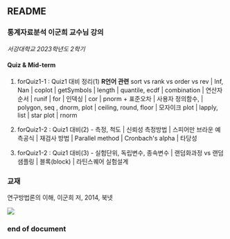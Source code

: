 ## README

### 통계자료분석 이군희 교수님 강의 
*서강대학교 2023학년도 2학기*

#### Quiz & Mid-term

1.  forQuiz1-1 : Quiz1 대비 정리(1) **R언어 관련** sort vs rank vs order vs rev | Inf, Nan | coplot | getSymbols | length | quantile, ecdf | combination | 연산자 순서 | runif | for | 인덱싱 | cor | pnorm + 표준오차 | 사용자 정의함수,  | polygon, seq , dnorm, plot | ceiling, round, floor | 모자이크 plot | lapply, list | star plot | rnorm 

2. forQuiz1-2 : Quiz1 대비(2) - 측정, 척도 | 신뢰성 측정방법 | 스피어만 브라운 예측공식 | 재검사 방법 | Parallel method | Cronbach's alpha | 타당성

3. forQuiz1-2 : Quiz1 대비(3) - 실험단위, 독립변수, 종속변수 | 랜덤화과정 vs 랜덤샘플링
| 블록(block) | 라틴스퀘어 실험설계

### 교재

연구방법론의 이해, 이군희 저, 2014, 북넷

![](https://contents.kyobobook.co.kr/sih/fit-in/458x0/pdt/9788998581145.jpg)


### end of document